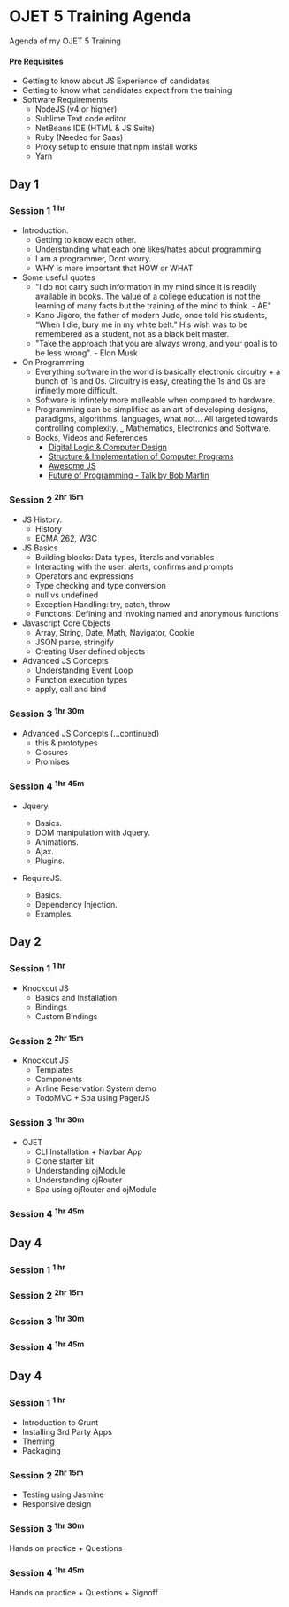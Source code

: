 # OJET 5 Training Agenda
Agenda of my OJET 5 Training

#### Pre Requisites
* Getting to know about JS Experience of candidates
* Getting to know what candidates expect from the training
* Software Requirements
  - NodeJS (v4 or higher)
  - Sublime Text code editor
  - NetBeans IDE (HTML & JS Suite)
  - Ruby (Needed for Saas)
  - Proxy setup to ensure that npm install works
  - Yarn

## Day 1
### Session 1 <sup>1 hr</sup>
* Introduction.
  - Getting to know each other.
  - Understanding what each one likes/hates about programming
  - I am a programmer, Dont worry.
  - WHY is more important that HOW or WHAT
* Some useful quotes
  - "I do not carry such information in my mind since it is readily available in books. The value of a college education is not the learning of many facts but the training of the mind to think. - AE"
  - Kano Jigoro, the father of modern Judo, once told his students, “When I die, bury me in my white belt.” His wish was to be remembered as a student, not as a black belt master.
  - "Take the approach that you are always wrong, and your goal is to be less wrong". - Elon Musk
* On Programming
  - Everything software in the world is basically electronic circuitry + a bunch of 1s and 0s. Circuitry is easy, creating the 1s and 0s are infinetly more difficult.
  - Software is infintely more malleable when compared to hardware.
  - Programming can be simplified as an art of developing designs, paradigms, algorithms, languages, what not... All targeted towards controlling complexity.
  _ Mathematics, Electronics and Software.
  - Books, Videos and References
    - [Digital Logic & Computer Design](https://www.amazon.in/Digital-Logic-Computer-Design-Old/dp/817758409X)
    - [Structure & Implementation of Computer Programs](http://web.mit.edu/alexmv/6.037/sicp.pdf)
    - [Awesome JS](https://github.com/sorrycc/awesome-javascript)
    - [Future of Programming - Talk by Bob Martin](https://www.youtube.com/watch?v=ecIWPzGEbFc)

### Session 2 <sup>2hr 15m</sup>
* JS History.
  - History
  - ECMA 262, W3C
* JS Basics
  - Building blocks: Data types, literals and variables
  - Interacting with the user: alerts, confirms and prompts
  - Operators and expressions
  - Type checking and type conversion
  - null vs undefined
  - Exception Handling: try, catch, throw
  - Functions: Defining and invoking named and anonymous functions
* Javascript Core Objects
  - Array, String, Date, Math, Navigator, Cookie
  - JSON parse, stringify
  - Creating User defined objects
* Advanced JS Concepts
  - Understanding Event Loop
  - Function execution types
  - apply, call and bind

### Session 3 <sup>1hr 30m</sup>
* Advanced JS Concepts (...continued)
  - this & prototypes
  - Closures
  - Promises

### Session 4 <sup>1hr 45m</sup>
* Jquery.
  - Basics.
  - DOM manipulation with Jquery.
  - Animations.
  - Ajax.
  - Plugins.

* RequireJS.
  - Basics.
  - Dependency Injection.
  - Examples.

## Day 2
### Session 1 <sup>1 hr</sup>
* Knockout JS
  - Basics and Installation
  - Bindings
  - Custom Bindings

### Session 2 <sup>2hr 15m</sup>
* Knockout JS
  - Templates
  - Components
  - Airline Reservation System demo
  - TodoMVC + Spa using PagerJS

### Session 3 <sup>1hr 30m</sup>
* OJET
  - CLI Installation + Navbar App
  - Clone starter kit
  - Understanding ojModule
  - Understanding ojRouter
  - Spa using ojRouter and ojModule

### Session 4 <sup>1hr 45m</sup>

## Day 4
### Session 1 <sup>1 hr</sup>

### Session 2 <sup>2hr 15m</sup>

### Session 3 <sup>1hr 30m</sup>

### Session 4 <sup>1hr 45m</sup>

## Day 4
### Session 1 <sup>1 hr</sup>
* Introduction to Grunt
* Installing 3rd Party Apps
* Theming
* Packaging

### Session 2 <sup>2hr 15m</sup>
* Testing using Jasmine
* Responsive design

### Session 3 <sup>1hr 30m</sup>
Hands on practice + Questions

### Session 4 <sup>1hr 45m</sup>
Hands on practice + Questions + Signoff
